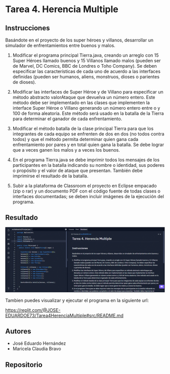 # Tarea 4. Herencia Multiple

## Instrucciones

Basándote en el proyecto de los super héroes y villanos,
desarrollar un simulador de enfrentamientos entre buenos y malos.

1. Modificar el programa principal
Tierra.java, creando un arreglo con 15 Super Héroes llamado buenos
y 15 Villanos llamado malos (pueden ser de Marvel, DC
Comics, BBC de Londres o Toho Company). Se deben especificar las
características de cada uno de acuerdo a las interfaces definidas (pueden ser
humanos, aliens, monstruos, dioses o parientes de dioses).

2. Modificar las interfaces de Super Héroe
y de Villano para especificar un método abstracto valorAtaque que devuelva
un número entero. Este método debe ser implementado en las clases que
implementen la interface Super Héroe o Villano generando un número entero entre
o y 100 de forma aleatoria. Este método será usado en la batalla de la Tierra
para determinar el ganador de cada enfrentamiento.

3. Modificar el método batalla de la clase
principal Tierra para que los integrantes de cada equipo se enfrenten de dos en
dos (no todos contra todos) y que el método permita determinar quien gana cada
enfrentamiento por pares y en total quien gana la batalla. Se debe lograr que a
veces ganen los malos y a veces los buenos.

4. En el programa Tierra.java se debe
imprimir todos los mensajes de los participantes en la batalla indicando su
nombre o identidad, sus poderes o propósito y el valor de ataque que presentan.
También debe imprimirse el resultado de la batalla.

5. Subir a la plataforma de Classroom el
proyecto en Eclipse empacado (zip o rar) y un documento PDF con el código
fuente de todas clases o interfaces documentadas; se deben incluir imágenes de
la ejecución del programa.


## Resultado 

<div align="center">
  <img src="https://github.com/Jose-Eduardo-Hrz/Programacion-Orientada-A-Objetos/blob/main/Tarea4_Herencia_Multiple/Resultado.gif" width="800">
 </div>

Tambien puedes visualizar y ejecutar el programa en la siguiente url:

https://replit.com/@JOSE-EDUARDOE73/Tarea4HerenciaMultiple#src/README.md

## Autores

- José Eduardo Hernández
- Maricela Claudia Bravo

## Repositorio

